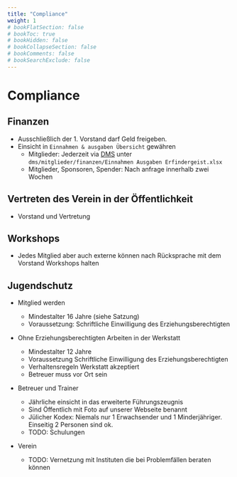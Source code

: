 ```yaml
---
title: "Compliance"
weight: 1
# bookFlatSection: false
# bookToc: true
# bookHidden: false
# bookCollapseSection: false
# bookComments: false
# bookSearchExclude: false
---
```


# Compliance

## Finanzen

- Ausschließlich der 1. Vorstand darf Geld freigeben.
- Einsicht in `Einnahmen & ausgaben Übersicht` gewähren
  - Mitglieder: Jederzeit via [DMS](/verein/dokumenten-management-system/) unter `dms/mitglieder/finanzen/Einnahmen Ausgaben Erfindergeist.xlsx`
  - Mitglieder, Sponsoren, Spender: Nach anfrage innerhalb zwei Wochen

## Vertreten des Verein in der Öffentlichkeit

- Vorstand und Vertretung

## Workshops

- Jedes Mitglied aber auch externe können nach Rücksprache mit dem Vorstand Workshops halten

## Jugendschutz

- Mitglied werden
  - Mindestalter 16 Jahre (siehe Satzung)
  - Voraussetzung: Schriftliche Einwilligung des Erziehungsberechtigten
  
- Ohne Erziehungsberechtigten Arbeiten in der Werkstatt
  - Mindestalter 12 Jahre
  - Voraussetzung Schriftliche Einwilligung des Erziehungsberechtigten
  - Verhaltensregeln Werkstatt akzeptiert
  - Betreuer muss vor Ort sein

- Betreuer und Trainer
  - Jährliche einsicht in das erweiterte Führungszeugnis
  - Sind Öffentlich mit Foto auf unserer Webseite benannt
  - Jülicher Kodex: Niemals nur 1 Erwachsender und 1 Minderjähriger. Einseitig 2 Personen sind ok.
  - TODO: Schulungen

- Verein
  - TODO: Vernetzung mit Instituten die bei Problemfällen beraten können
